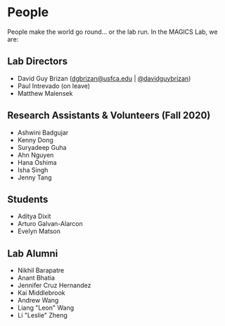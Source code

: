# People

People make the world go round... or the lab run. In the MAGICS Lab, we are:

## Lab Directors

* David Guy Brizan (dgbrizan@usfca.edu | [@davidguybrizan](https://twitter.com/davidguybrizan))
* Paul Intrevado (on leave)
* Matthew Malensek

## Research Assistants & Volunteers (Fall 2020)

* Ashwini Badgujar
* Kenny Dong
* Suryadeep Guha
* Ahn Nguyen
* Hana Oshima
* Isha Singh
* Jenny Tang

## Students

* Aditya Dixit
* Arturo Galvan-Alarcon
* Evelyn Matson

## Lab Alumni

* Nikhil Barapatre
* Anant Bhatia
* Jennifer Cruz Hernandez
* Kai Middlebrook
* Andrew Wang
* Liang "Leon" Wang
* Li "Leslie" Zheng
